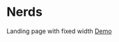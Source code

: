 # Nerds 
Landing page with fixed width
[Demo](https://nerds-lp.herokuapp.com/ "Nerds landing page")

